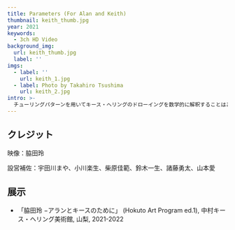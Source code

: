 ```yaml
---
title: Parameters (For Alan and Keith)
thumbnail: keith_thumb.jpg
year: 2021
keywords:
  - 3ch HD Video
background_img:
  url: keith_thumb.jpg
  label: ''
imgs:
  - label: ''
    url: keith_1.jpg
  - label: Photo by Takahiro Tsushima
    url: keith_2.jpg
intro: >-
  チューリングパターンを用いてキース・ヘリングのドローイングを数学的に解釈することはどこまで可能でしょうか。反応拡散系のKillとFeedのパラメータを変更しながら形態生成のアニメーションを展開し、ヘリングの作品に特徴的な「生物的形状」「動きの軌跡」「波動」「十字架」などのパターンの生成とそれらの遷移を試みました。
---
```




## クレジット

映像：脇田玲

設営補佐：宇田川まや、小川楽生、柴原佳範、鈴木一生、諸藤勇太、山本愛

## 展示

- 「脇田玲 −アランとキースのために」 (Hokuto Art Program ed.1), 中村キース・ヘリング美術館, 山梨, 2021-2022
